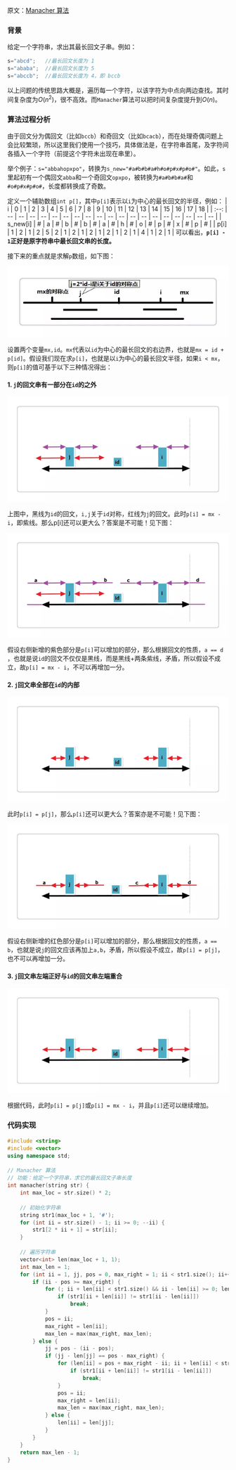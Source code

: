 原文：[Manacher 算法](http://www.61mon.com/index.php/archives/181/)

### 背景

给定一个字符串，求出其最长回文子串。例如：
```cpp
s="abcd";   //最长回文长度为 1
s="ababa";  //最长回文长度为 5
s="abccb";  //最长回文长度为 4，即 bccb
```
以上问题的传统思路大概是，遍历每一个字符，以该字符为中点向两边查找。其时间复杂度为$O(n^2)$，很不高效。而`Manacher`算法可以把时间复杂度提升到$O(n)$。

### 算法过程分析

由于回文分为偶回文（比如`bccb`）和奇回文（比如`bcacb`），而在处理奇偶问题上会比较繁琐，所以这里我们使用一个技巧，具体做法是，在字符串首尾，及字符间各插入一个字符（前提这个字符未出现在串里）。

举个例子：`s="abbahopxpo"`，转换为`s_new="#a#b#b#a#h#o#p#x#p#o#"`。如此，`s`里起初有一个偶回文`abba`和一个奇回文`opxpo`，被转换为`#a#b#b#a#`和`#o#p#x#p#o#`，长度都转换成了奇数。

定义一个辅助数组`int p[]`，其中`p[i]`表示以`i`为中心的最长回文的半径，例如：
| i |	0 |	1 |	2 |	3 |	4 |	5 |	6 |	7 |	8 |	9 |	10 |	11 |	12 |	13 |	14 |	15 |	16 |	17 |	18 |
| :--: | -- | -- | -- | -- | -- | -- | -- | -- | -- | -- | -- | -- | -- | -- | -- | -- | -- | -- | -- |
| s_new[i] |	# |	a |	# |	b |	# |	b |	# |	a |	# |	h |	# |	o |	# |	p |	# |	x |	# |	p |	# |
| p[i] |	1 |	2 |	1 |	2 |	5 |	2 |	1 |	2 |	1 |	2 |	1 |	2 |	1 |	2 |	1 |	4 |	1 |	2 |	1 |
可以看出，**`p[i] - 1`正好是原字符串中最长回文串的长度。**

接下来的重点就是求解`p`数组，如下图：

![](最长回文子串：Manacher算法[转]/1.png)

设置两个变量`mx,id`。`mx`代表以`id`为中心的最长回文的右边界，也就是`mx = id + p[id]`。假设我们现在求`p[i]`，也就是以`i`为中心的最长回文半径，如果`i < mx`，则`p[i]`的值可基于以下三种情况得出：

#### 1. `j`的回文串有一部分在`id`的之外

![](最长回文子串：Manacher算法[转]/2.png)

上图中，黑线为`id`的回文，`i,j`关于`id`对称，红线为`j`的回文。此时`p[i] = mx - i`，即紫线。那么p[i]还可以更大么？答案是不可能！见下图：

![](最长回文子串：Manacher算法[转]/3.png)

假设右侧新增的紫色部分是`p[i]`可以增加的部分，那么根据回文的性质，`a == d` ，也就是说`id`的回文不仅仅是黑线，而是黑线+两条紫线，矛盾，所以假设不成立，故`p[i] = mx - i`，不可以再增加一分。

#### 2. `j`回文串全部在`id`的内部

![](最长回文子串：Manacher算法[转]/4.png)

此时`p[i] = p[j]`，那么`p[i]`还可以更大么？答案亦是不可能！见下图：

![](最长回文子串：Manacher算法[转]/5.png)

假设右侧新增的红色部分是`p[i]`可以增加的部分，那么根据回文的性质，`a == b`，也就是说`j`的回文应该再加上`a,b`，矛盾，所以假设不成立，故`p[i] = p[j]`，也不可以再增加一分。

#### 3. `j`回文串左端正好与`id`的回文串左端重合

![](最长回文子串：Manacher算法[转]/6.png)

根据代码，此时`p[i] = p[j]`或`p[i] = mx - i`，并且`p[i]`还可以继续增加。

### 代码实现
```cpp
#include <string>
#include <vector>
using namespace std;

// Manacher 算法
// 功能：给定一个字符串，求它的最长回文子串长度
int manacher(string str) {
    int max_loc = str.size() * 2;

    // 初始化字符串
    string str1(max_loc + 1, '#');
    for (int ii = str.size() - 1; ii >= 0; --ii) {
        str1[2 * ii + 1] = str[ii];
    }

    // 遍历字符串
    vector<int> len(max_loc + 1, 1);
    int max_len = 1;
    for (int ii = 1, jj, pos = 0, max_right = 1; ii < str1.size(); ii++) {
        if (ii - pos >= max_right) {
            for (; ii + len[ii] < str1.size() && ii - len[ii] >= 0; len[ii]++) {
                if (str1[ii + len[ii]] != str1[ii - len[ii]])
                    break;
            }
            pos = ii;
            max_right = len[ii];
            max_len = max(max_right, max_len);
        } else {
            jj = pos - (ii - pos);
            if (jj - len[jj] == pos - max_right) {
                for (len[ii] = pos + max_right - ii; ii + len[ii] < str1.size() && ii - len[ii] >= 0; len[ii]++) {
                    if (str1[ii + len[ii]] != str1[ii - len[ii]])
                        break;
                }
                pos = ii;
                max_right = len[ii];
                max_len = max(max_right, max_len);
            } else {
                len[ii] = len[jj];
            }
        }
    }
    return max_len - 1;
}
```
